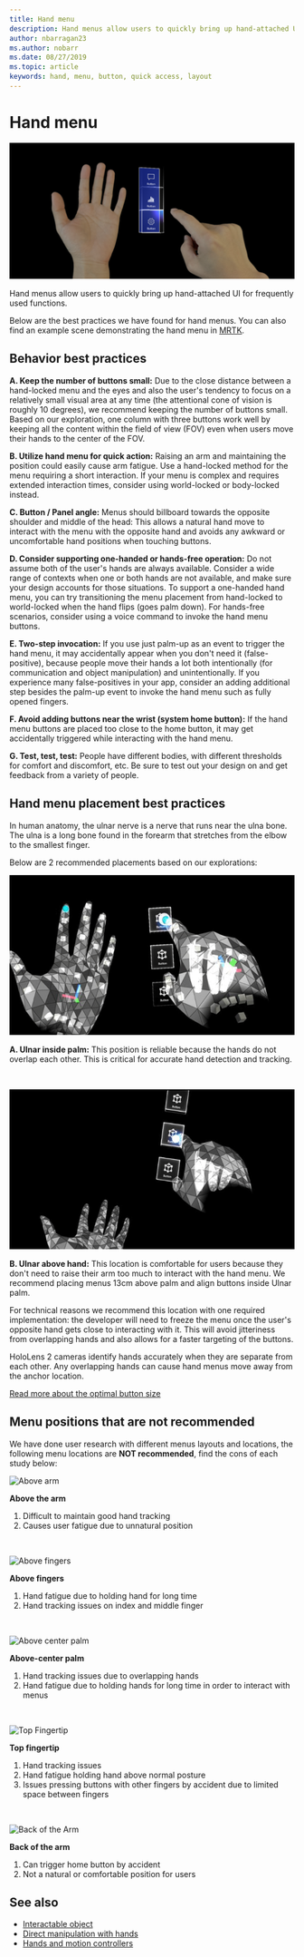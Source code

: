 ```yaml
---
title: Hand menu
description: Hand menus allow users to quickly bring up hand-attached UI for frequently used functions. These are our best practices and recommendations for hand menus.
author: nbarragan23
ms.author: nobarr
ms.date: 08/27/2019
ms.topic: article
keywords: hand, menu, button, quick access, layout
---
```

# Hand menu
![Ulnar side hand location](images/MRTK_UX_HandMenu.png)

Hand menus allow users to quickly bring up hand-attached UI for frequently used functions. 

Below are the best practices we have found for hand menus. You can also find an example scene demonstrating the hand menu in [MRTK](https://github.com/microsoft/MixedRealityToolkit-Unity/blob/mrtk_release/Documentation/README_Solver.md#hand-menu-with-handconstraint-and-handconstraintpalmup).


## Behavior best practices
**A. Keep the number of buttons small:** 
Due to the close distance between a hand-locked menu and the eyes and also the user's tendency to focus on a relatively small visual area at any time (the attentional cone of vision is roughly 10 degrees), we recommend keeping the number of buttons small. Based on our exploration, one column with three buttons work well by keeping all the content within the field of view (FOV) even when users move their hands to the center of the FOV. 

**B. Utilize hand menu for quick action:** 
Raising an arm and maintaining the position could easily cause arm fatigue. Use a hand-locked method for the menu requiring a short interaction. If your menu is complex and requires extended interaction times, consider using world-locked or body-locked instead. 

**C. Button / Panel angle:**
Menus should billboard towards the opposite shoulder and middle of the head: This allows a natural hand move to interact with the menu with the opposite hand and avoids any awkward or uncomfortable hand positions when touching buttons. 

**D. Consider supporting one-handed or hands-free operation:**
Do not assume both of the user's hands are always available. Consider a wide range of contexts when one or both hands are not available, and make sure your design accounts for those situations. To support a one-handed hand menu, you can try transitioning the menu placement from hand-locked to world-locked when the hand flips (goes palm down). For hands-free scenarios, consider using a voice command to invoke the hand menu buttons.

**E. Two-step invocation:**
If you use just palm-up as an event to trigger the hand menu, it may accidentally appear when you don't need it (false-positive), because people move their hands a lot both intentionally (for communication and object manipulation) and unintentionally. If you experience many false-positives in your app, consider an adding additional step besides the palm-up event to invoke the hand menu such as fully opened fingers.

**F. Avoid adding buttons near the wrist (system home button):**
If the hand menu buttons are placed too close to the home button, it may get accidentally triggered while interacting with the hand menu.

**G. Test, test, test:**
People have different bodies, with different thresholds for comfort and discomfort, etc. Be sure to test out your design on and get feedback from a variety of people.


## Hand menu placement best practices

In human anatomy, the ulnar nerve is a nerve that runs near the ulna bone. The ulna is a long bone found in the forearm that stretches from the elbow to the smallest finger.

Below are 2 recommended placements based on our explorations:


![Ulnar side hand location](images/UlnarSideHandMenu.gif)

**A. Ulnar inside palm:** This position is reliable because the hands do not overlap each other. This is critical for accurate hand detection and tracking.

<br>

![Ulnar side hand location](images/UlnarAboveHandMenu.gif)

**B. Ulnar above hand:**
This location is comfortable for users because they don't need to raise their arm too much to interact with the hand menu. We recommend placing menus 13cm above palm and align buttons inside Ulnar palm.

For technical reasons we recommend this location with one required implementation: the developer will need to freeze the menu once the user's opposite hand gets close to interacting with it. This will avoid jitteriness from overlapping hands and also allows for a faster targeting of the buttons.

HoloLens 2 cameras identify hands accurately when they are separate from each other. Any overlapping hands can cause hand menus move away from the anchor location.

[Read more about the optimal button size](interactable-object.md)


## Menu positions that are not recommended
We have done user research with different menus layouts and locations, the following menu locations are **NOT recommended**, find the cons of each study below:

![Above arm](images/AboveArm.gif)

**Above the arm**
1. Difficult to maintain good hand tracking
2. Causes user fatigue due to unnatural position

<br>

![Above fingers](images/AboveFingers.gif)

**Above fingers**
1. Hand fatigue due to holding hand for long time
2. Hand tracking issues on index and middle finger

<br>

![Above center palm](images/handCenter.gif)

**Above-center palm**
1. Hand tracking issues due to overlapping hands
2. Hand fatigue due to holding hands for long time in order to interact with menus

<br>

![Top Fingertip](images/TopFingerTip.gif)

**Top fingertip**
1. Hand tracking issues
2. Hand fatigue holding hand above normal posture
3. Issues pressing buttons with other fingers by accident due to limited space between fingers

<br>

![Back of the Arm](images/BackOfTheArm.gif)

**Back of the arm**
1. Can trigger home button by accident
2. Not a natural or comfortable position for users


## See also

* [Interactable object](interactable-object.md)
* [Direct manipulation with hands](direct-manipulation.md)
* [Hands and motion controllers](hands-and-tools.md)
